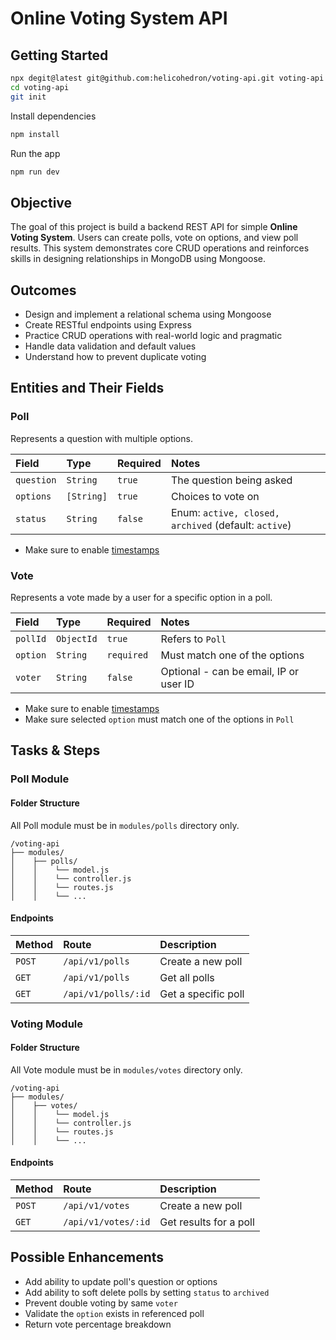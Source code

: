 # Online Voting System API

## Getting Started

```sh
npx degit@latest git@github.com:helicohedron/voting-api.git voting-api
cd voting-api
git init
```

Install dependencies

```sh
npm install
```

Run the app

```sh
npm run dev
```

## Objective

The goal of this project is build a backend REST API for simple **Online Voting System**. Users can create polls, vote on options, and view poll results. This system demonstrates core CRUD operations and reinforces skills in designing relationships in MongoDB using Mongoose.

## Outcomes

- Design and implement a relational schema using Mongoose
- Create RESTful endpoints using Express
- Practice CRUD operations with real-world logic and pragmatic
- Handle data validation and default values
- Understand how to prevent duplicate voting

## Entities and Their Fields

### Poll

Represents a question with multiple options.

| Field      | Type       | Required | Notes                                                |
| :--------- | :--------- | :------- | :--------------------------------------------------- |
| `question` | `String`   | `true`   | The question being asked                             |
| `options`  | `[String]` | `true`   | Choices to vote on                                   |
| `status`   | `String`   | `false`  | Enum: `active, closed, archived` (default: `active`) |

- Make sure to enable [timestamps](https://mongoosejs.com/docs/timestamps.html)

### Vote

Represents a vote made by a user for a specific option in a poll.

| Field    | Type       | Required   | Notes                                  |
| :------- | :--------- | :--------- | :------------------------------------- |
| `pollId` | `ObjectId` | `true`     | Refers to `Poll`                       |
| `option` | `String`   | `required` | Must match one of the options          |
| `voter`  | `String`   | `false`    | Optional - can be email, IP or user ID |

- Make sure to enable [timestamps](https://mongoosejs.com/docs/timestamps.html)
- Make sure selected `option` must match one of the options in `Poll`

## Tasks & Steps

### Poll Module

#### Folder Structure

All Poll module must be in `modules/polls` directory only.

```
/voting-api
├── modules/
│    ├── polls/
│    │    └── model.js
│    │    └── controller.js
│    │    └── routes.js
│    │    └── ...
```

#### Endpoints

| Method | Route               | Description         |
| :----- | :------------------ | :------------------ |
| `POST` | `/api/v1/polls`     | Create a new poll   |
| `GET`  | `/api/v1/polls`     | Get all polls       |
| `GET`  | `/api/v1/polls/:id` | Get a specific poll |

### Voting Module

#### Folder Structure

All Vote module must be in `modules/votes` directory only.

```
/voting-api
├── modules/
│    ├── votes/
│    │    └── model.js
│    │    └── controller.js
│    │    └── routes.js
│    │    └── ...
```

#### Endpoints

| Method | Route               | Description            |
| :----- | :------------------ | :--------------------- |
| `POST` | `/api/v1/votes`     | Create a new poll      |
| `GET`  | `/api/v1/votes/:id` | Get results for a poll |

## Possible Enhancements

- Add ability to update poll's question or options
- Add ability to soft delete polls by setting `status` to `archived`
- Prevent double voting by same `voter`
- Validate the `option` exists in referenced poll
- Return vote percentage breakdown
